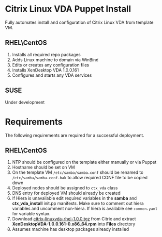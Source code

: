 # Citrix Linux VDA Puppet Install
Fully automates install and configuration of Citrix Linux VDA from template VM.

## RHEL\CentOS 
1. Installs all required repo packages
2. Adds Linux machine to domain via WinBind
3. Edits or creates any configuration files
4. Installs XenDesktop VDA 1.0.0.161
5. Configures and starts any VDA services

## SUSE
Under development

# Requirements
The following requirements are required for a successful deployment.

## RHEL\CentOS
1. NTP should be configured on the template either manually or via Puppet
2. Hostname should be set on VM
2. On the template VM `/etc/samba/samba.conf` should be renamed to `/etc/samba/samba.conf.bak` to allow required CONF file to be copied down
3. Deployed nodes should be assigned to `ctx_vda` class
4. DNS entry for deployed VM should already be created
5. If Hiera is unavailable edit required variables in the **samba** and **ctx_vda_install** init.pp manifests.  Make sure to comment out hiera variables and uncomment non-hiera.  If hiera is available see `common.yaml` for variable syntax.
6. Download [citrix-linuxvda-rhel-1.0.0.tgz](http://www.citrix.com/downloads/xendesktop/components/linux-virtual-desktop-10.html#ctx-dl-eula) from Citrix and extract **XenDesktopVDA-1.0.0.161-0.x86_64.rpm** into **Files** directory
7. Assumes machine has desktop packages already installed
